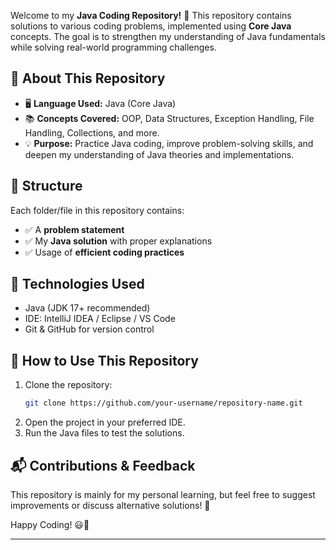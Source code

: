 Welcome to my **Java Coding Repository!** 🚀 This repository contains solutions to various coding problems, implemented using **Core Java** concepts. The goal is to strengthen my understanding of Java fundamentals while solving real-world programming challenges.  

## **📌 About This Repository**  
- 🖥️ **Language Used:** Java (Core Java)  
- 📚 **Concepts Covered:** OOP, Data Structures, Exception Handling, File Handling, Collections, and more.  
- 💡 **Purpose:** Practice Java coding, improve problem-solving skills, and deepen my understanding of Java theories and implementations.  

## **📂 Structure**  
Each folder/file in this repository contains:  
- ✅ A **problem statement**  
- ✅ My **Java solution** with proper explanations  
- ✅ Usage of **efficient coding practices**  

## **🔧 Technologies Used**  
- Java (JDK 17+ recommended)  
- IDE: IntelliJ IDEA / Eclipse / VS Code  
- Git & GitHub for version control  

## **🚀 How to Use This Repository**  
1. Clone the repository:  
   ```sh
   git clone https://github.com/your-username/repository-name.git
   ```
2. Open the project in your preferred IDE.  
3. Run the Java files to test the solutions.  

## **📬 Contributions & Feedback**  
This repository is mainly for my personal learning, but feel free to suggest improvements or discuss alternative solutions! 🎯  

Happy Coding! 😃🚀  

---
